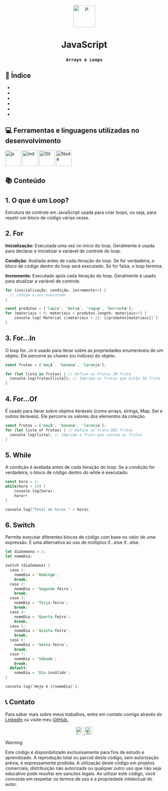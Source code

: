 <div align="center">
<a href="https://felipe0424.github.io/PortfolioDev/HTML/index.html"><img src="https://github.com/user-attachments/assets/3804386a-094d-42de-8a5d-f4dfb033ffba" alt="js" width="70"></a>

# **JavaScript**
### `Arrays e Loops`
</div>

## :bookmark_tabs:	Índice
* [](#1-o-que-é-um-loop)
* [](#2-for)
* [](#3-forin)
* [](#4-forof)
* [](#5-while)
* [](#6-switch)

## :computer:	Ferramentas e linguagens utilizadas no desenvolvimento
<div align="auto">
    <a href="https://felipe0424.github.io/PortfolioDev/HTML/index.html"><img src="https://github.com/user-attachments/assets/3804386a-094d-42de-8a5d-f4dfb033ffba" alt="js" width="50"></a>
    <a href="https://felipe0424.github.io/PortfolioDev/HTML/index.html"><img src="https://github.com/user-attachments/assets/64486d67-8973-4b62-bdfc-212cf9f16709" alt="md" width="50"></a>
    <a href="https://felipe0424.github.io/PortfolioDev/HTML/index.html"><img src="https://github.com/user-attachments/assets/d3813ef4-1409-40c9-9bfb-6e988f79b2c8" alt="Git" width="50"></a>
    <a href="https://felipe0424.github.io/PortfolioDev/HTML/index.html"><img src="https://github.com/user-attachments/assets/b03adba8-e155-4555-8737-2afaf449620d" alt="Node" width="50"></a>
</div>

## :books:	Conteúdo

## 1. O que é um Loop?
Estrutura de controle em JavaScript usada para criar loops, ou seja, para repetir um bloco de código várias vezes.

## 2. For
**Inicialização:** Executada uma vez no início do loop. Geralmente é usada para declarar e inicializar a variável de controle do loop.

**Condição:** Avaliada antes de cada iteração do loop. Se for verdadeira, o bloco de código dentro do loop será executado. Se for falsa, o loop termina.

**Incremento:** Executado após cada iteração do loop. Geralmente é usado para atualizar a variável de controle.

```rust
for (inicialização; condição; incremento++) {
  // código a ser executado
}
```

```rust
const produtos = ['lapis', 'bolsa', 'regua', 'borracha'];
for (materiais = 0; materiais < produtos.length; materiais++) {
    console.log(`Material ${materiais + 1}: ${produtos[materiais]}`)
}
```

## 3. For...In
O loop for...in é usado para iterar sobre as propriedades enumeráveis de um objeto. Ele percorre as chaves (ou índices) do objeto.

```rust
const frutas = ['maçã', 'banana', 'laranja'];

for (let lista in frutas) { // Define as Frutas IN fruta
  console.log(frutas[lista]); // Imprime as frutas que estão IN fruta
}
```

## 4. For...Of
É usado para iterar sobre objetos iteráveis (como arrays, strings, Map, Set e outros iteráveis). Ele percorre os valores dos elementos da coleção.

```rust
const frutas = ['maçã', 'banana', 'laranja'];
for (let lista of frutas) { // Define as fruta DAS frutas
  console.log(lista); // Imprime a fruta que contem as frutas
}
```

## 5. While
A condição é avaliada antes de cada iteração do loop. Se a condição for verdadeira, o bloco de código dentro do while é executado.

```rust
const hora = 1;
while(hora < 24) {
    console.log(hora);
    hora++
}

console.log("Total de horas " + hora);
```

## 6. Switch
Permite executar diferentes blocos de código com base no valor de uma expressão. É uma alternativa ao uso de múltiplos if...else if...else.

```rust
let diaSemana = 3;
let nomeDia;

switch (diaSemana) {
  case 1:
    nomeDia = 'Domingo';
    break;
  case 2:
    nomeDia = 'Segunda-feira';
    break;
  case 3:
    nomeDia = 'Terça-feira';
    break;
  case 4:
    nomeDia = 'Quarta-feira';
    break;
  case 5:
    nomeDia = 'Quinta-feira';
    break;
  case 6:
    nomeDia = 'Sexta-feira';
    break;
  case 7:
    nomeDia = 'Sábado';
    break;
  default:
    nomeDia = 'Dia inválido';
}

console.log(`Hoje é ${nomeDia}`);
```

## :telephone_receiver:	Contato
Para saber mais sobre meus trabalhos, entre em contato comigo através do <a href="https://www.linkedin.com/in/jfeliperamos/">LinkedIn</a> ou visite meu <a href="https://felipe0424.github.io/PortfolioDev/HTML/index.html">GitHub.</a> 

<div align=center>
    <a href="https://www.linkedin.com/in/jfeliperamos/">
        <img src="https://github.com/user-attachments/assets/0350e54a-100e-4273-aa51-81aa9fce3d79" alt="LinkedIn" width="25">
    </a> 
    <a href="https://felipe0424.github.io/PortfolioDev/HTML/index.html">
        <img src="https://github.com/user-attachments/assets/3fda6271-fd40-4485-bb7c-60b927b9feae" alt="GitHub" width="25">
    </a>
</div>

> [!WARNING]
> Este código é disponibilizado exclusivamente para fins de estudo e aprendizado. A reprodução total ou parcial deste código, sem autorização prévia, é expressamente proibida. A utilização deste código em projetos comerciais, distribuição não autorizada ou qualquer outro uso que não seja educativo pode resultar em sanções legais. Ao utilizar este código, você concorda em respeitar os termos de uso e a propriedade intelectual do autor.